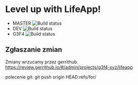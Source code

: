 # Level up with LifeApp!

 - MASTER ![Build status](https://travis-ci.org/g3f4-xyz/lifeapp.svg?branch=master)
 - DEV ![Build status](https://travis-ci.org/g3f4-xyz/lifeapp.svg?branch=dev)
 - G3F4 ![Build status](https://travis-ci.org/g3f4-xyz/lifeapp.svg?branch=g3f4)

## Zgłaszanie zmian
Zmiany wrzucamy przez gerrithub.
https://review.gerrithub.io/#/admin/projects/g3f4-xyz/lifeapp

polecenie git:
git push origin HEAD:refs/for/<branch>
